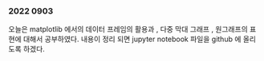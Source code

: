 ### 2022 0903

오늘은 matplotlib 에서의  데이터 프레임의 활용과 , 다중 막대 그래프 , 원그래프의 표현에 대해서 공부하였다.
내용이 정리 되면 jupyter notebook 파일을 github 에 올리도록 하겠다.